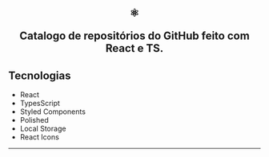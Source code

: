 <h2 align="center">

  :atom_symbol:

  Catalogo de repositórios do GitHub feito com React e TS.
</h2>

## Tecnologias

- React
- TypesScript
- Styled Components
- Polished
- Local Storage
- React Icons

---
